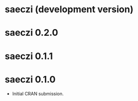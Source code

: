 # saeczi (development version)

# saeczi 0.2.0

# saeczi 0.1.1

# saeczi 0.1.0

* Initial CRAN submission.
